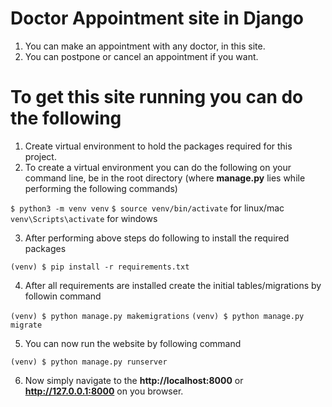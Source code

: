 # Doctor Appointment site in Django

1. You can make an appointment with any doctor, in this site.
2. You can postpone or cancel an appointment if you want.

# To get this site running you can do the following

1. Create virtual environment to hold the packages required for this project.
2. To create a virtual environment you can do the following on your command line, be in the root directory (where **manage.py** lies while performing the following commands)

`$ python3 -m venv venv`
`$ source venv/bin/activate` for linux/mac
`venv\Scripts\activate` for windows

3. After performing above steps do following to install the required packages

`(venv) $ pip install -r requirements.txt`

4. After all requirements are installed create the initial tables/migrations by followin command

`(venv) $ python manage.py makemigrations`
`(venv) $ python manage.py migrate`

5. You can now run the website by following command

`(venv) $ python manage.py runserver`

6. Now simply navigate to the **http://localhost:8000** or **http://127.0.0.1:8000** on you browser.
